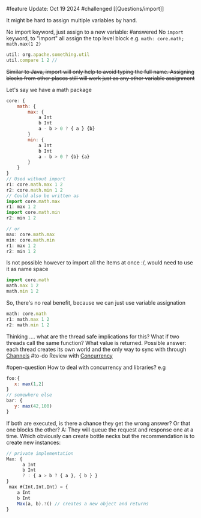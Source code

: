 #feature
Update: Oct 19 2024
#challenged [[Questions/import]]

It might be hard to assign multiple variables by hand. 

No import keyword, just assign to a new variable: 
#answered  No `import` keyword, to "import" all assign the top level block e.g. `math: core.math; math.max(1 2)`

```js
util: org.apache.something.util
util.compare 1 2 // 
```
~~Similar to Java, import will only help to avoid typing the full name. Assigning blocks from other places still will work just as any other variable assignment~~


Let's say we have a math package

```javascript
core: {
    math: {
        max: {
            a Int
            b Int
            a - b > 0 ? { a } {b}
        }
        min: {
            a Int 
            b Int
            a - b > 0 ? {b} {a}
        }
    }
}
// Used without import
r1: core.math.max 1 2
r2: core.math.min 1 2
// Could also be written as
import core.math.max
r1: max 1 2
import core.math.min
r2: min 1 2

// or 
max: core.math.max
min: core.math.min
r1: max 1 2
r2: min 1 2
```

Is not possible however to import all the items at once :/, would need to use it as name space

```javascript
import core.math
math.max 1 2
math.min 1 2
```

So, there's no real benefit, because we can just use variable assignation

```javascript
math: core.math
r1: math.max 1 2
r2: math.min 1 2
```

Thinking .... what are the thread safe implications for this? What if two threads call the same function? What value is returned. 
Possible answer: each thread creates its own world and the only way to sync with through [Channels](../../Questions/solved/concurrency/Channels.md)
#to-do Review with [Concurrency](Concurrency.md)

#open-question How to deal with concurrency and libraries? e.g
```javascript
foo:{
   x: max(1,2)
}
// somewhere else 
bar: {
   y: max(42,100)
}
```
If both are executed, is there a chance they get the wrong answer?  Or that one blocks the other? 
A: They will queue the request and response one at a time. Which obviously can create bottle necks but  the recommendation is to create new instances: 
```js
// private implementation
Max: {
      a Int
      b Int
      ? : { a > b ? { a }, { b } }
}
 max #(Int,Int,Int) = {
    a Int
    b Int
    Max(a, b).?() // creates a new object and returns 
}
```
